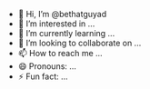 - 👋 Hi, I’m @bethatguyad
- 👀 I’m interested in ...
- 🌱 I’m currently learning ...
- 💞️ I’m looking to collaborate on ...
- 📫 How to reach me ...
- 😄 Pronouns: ...
- ⚡ Fun fact: ...

<!---
bethatguyad/bethatguyad is a ✨ special ✨ repository because its `README.md` (this file) appears on your GitHub profile.
You can click the Preview link to take a look at your changes.
--->
